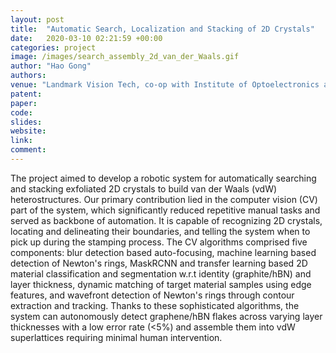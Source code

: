 ```yaml
---
layout: post
title:  "Automatic Search, Localization and Stacking of 2D Crystals"
date:   2020-03-10 02:21:59 +00:00
categories: project
image: /images/search_assembly_2d_van_der_Waals.gif
author: "Hao Gong"
authors: 
venue: "Landmark Vision Tech, co-op with Institute of Optoelectronics at Shanxi University"
patent: 
paper: 
code:
slides: 
website: 
link: 
comment: 
---
```

The project aimed to develop a robotic system for automatically searching and stacking exfoliated 2D crystals to build van der Waals (vdW) heterostructures. Our primary contribution lied in the computer vision (CV) part of the system, which significantly reduced repetitive manual tasks and served as backbone of automation. It is capable of recognizing 2D crystals, locating and delineating their boundaries, and telling the system when to pick up during the stamping process. The CV algorithms comprised five components: blur detection based auto-focusing, machine learning based detection of Newton's rings, MaskRCNN and transfer learning based 2D material classification and segmentation w.r.t identity (graphite/hBN) and layer thickness, dynamic matching of target material samples using edge features, and wavefront detection of Newton's rings through contour extraction and tracking. Thanks to these sophisticated algorithms, the system can autonomously detect graphene/hBN flakes across varying layer thicknesses with a low error rate (<5%) and assemble them into vdW superlattices requiring minimal human intervention.
